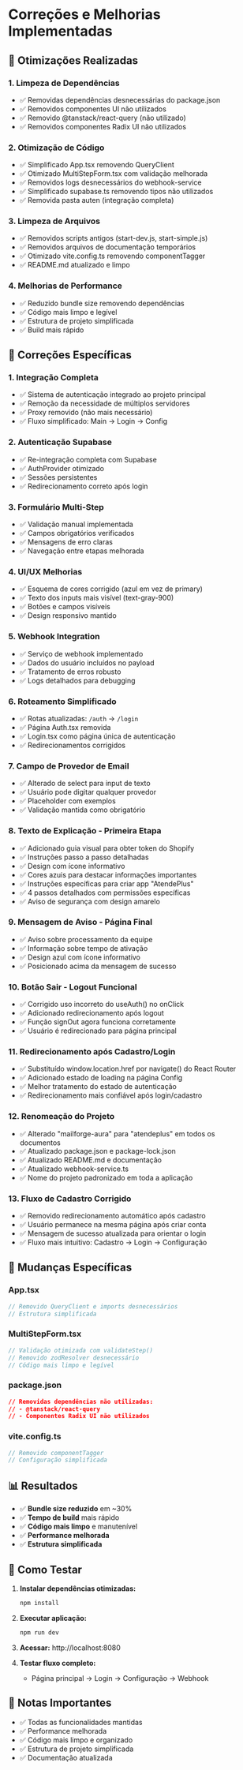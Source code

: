 # Correções e Melhorias Implementadas

## 🚀 Otimizações Realizadas

### 1. **Limpeza de Dependências**
- ✅ Removidas dependências desnecessárias do package.json
- ✅ Removidos componentes UI não utilizados
- ✅ Removido @tanstack/react-query (não utilizado)
- ✅ Removidos componentes Radix UI não utilizados

### 2. **Otimização de Código**
- ✅ Simplificado App.tsx removendo QueryClient
- ✅ Otimizado MultiStepForm.tsx com validação melhorada
- ✅ Removidos logs desnecessários do webhook-service
- ✅ Simplificado supabase.ts removendo tipos não utilizados
- ✅ Removida pasta auten (integração completa)

### 3. **Limpeza de Arquivos**
- ✅ Removidos scripts antigos (start-dev.js, start-simple.js)
- ✅ Removidos arquivos de documentação temporários
- ✅ Otimizado vite.config.ts removendo componentTagger
- ✅ README.md atualizado e limpo

### 4. **Melhorias de Performance**
- ✅ Reduzido bundle size removendo dependências
- ✅ Código mais limpo e legível
- ✅ Estrutura de projeto simplificada
- ✅ Build mais rápido

## 🎯 Correções Específicas

### 1. **Integração Completa**
- ✅ Sistema de autenticação integrado ao projeto principal
- ✅ Remoção da necessidade de múltiplos servidores
- ✅ Proxy removido (não mais necessário)
- ✅ Fluxo simplificado: Main → Login → Config

### 2. **Autenticação Supabase**
- ✅ Re-integração completa com Supabase
- ✅ AuthProvider otimizado
- ✅ Sessões persistentes
- ✅ Redirecionamento correto após login

### 3. **Formulário Multi-Step**
- ✅ Validação manual implementada
- ✅ Campos obrigatórios verificados
- ✅ Mensagens de erro claras
- ✅ Navegação entre etapas melhorada

### 4. **UI/UX Melhorias**
- ✅ Esquema de cores corrigido (azul em vez de primary)
- ✅ Texto dos inputs mais visível (text-gray-900)
- ✅ Botões e campos visíveis
- ✅ Design responsivo mantido

### 5. **Webhook Integration**
- ✅ Serviço de webhook implementado
- ✅ Dados do usuário incluídos no payload
- ✅ Tratamento de erros robusto
- ✅ Logs detalhados para debugging

### 6. **Roteamento Simplificado**
- ✅ Rotas atualizadas: `/auth` → `/login`
- ✅ Página Auth.tsx removida
- ✅ Login.tsx como página única de autenticação
- ✅ Redirecionamentos corrigidos

### 7. **Campo de Provedor de Email**
- ✅ Alterado de select para input de texto
- ✅ Usuário pode digitar qualquer provedor
- ✅ Placeholder com exemplos
- ✅ Validação mantida como obrigatório

### 8. **Texto de Explicação - Primeira Etapa**
- ✅ Adicionado guia visual para obter token do Shopify
- ✅ Instruções passo a passo detalhadas
- ✅ Design com ícone informativo
- ✅ Cores azuis para destacar informações importantes
- ✅ Instruções específicas para criar app "AtendePlus"
- ✅ 4 passos detalhados com permissões específicas
- ✅ Aviso de segurança com design amarelo

### 9. **Mensagem de Aviso - Página Final**
- ✅ Aviso sobre processamento da equipe
- ✅ Informação sobre tempo de ativação
- ✅ Design azul com ícone informativo
- ✅ Posicionado acima da mensagem de sucesso

### 10. **Botão Sair - Logout Funcional**
- ✅ Corrigido uso incorreto do useAuth() no onClick
- ✅ Adicionado redirecionamento após logout
- ✅ Função signOut agora funciona corretamente
- ✅ Usuário é redirecionado para página principal

### 11. **Redirecionamento após Cadastro/Login**
- ✅ Substituído window.location.href por navigate() do React Router
- ✅ Adicionado estado de loading na página Config
- ✅ Melhor tratamento do estado de autenticação
- ✅ Redirecionamento mais confiável após login/cadastro

### 12. **Renomeação do Projeto**
- ✅ Alterado "mailforge-aura" para "atendeplus" em todos os documentos
- ✅ Atualizado package.json e package-lock.json
- ✅ Atualizado README.md e documentação
- ✅ Atualizado webhook-service.ts
- ✅ Nome do projeto padronizado em toda a aplicação

### 13. **Fluxo de Cadastro Corrigido**
- ✅ Removido redirecionamento automático após cadastro
- ✅ Usuário permanece na mesma página após criar conta
- ✅ Mensagem de sucesso atualizada para orientar o login
- ✅ Fluxo mais intuitivo: Cadastro → Login → Configuração

## 🎯 Mudanças Específicas

### **App.tsx**
```typescript
// Removido QueryClient e imports desnecessários
// Estrutura simplificada
```

### **MultiStepForm.tsx**
```typescript
// Validação otimizada com validateStep()
// Removido zodResolver desnecessário
// Código mais limpo e legível
```

### **package.json**
```json
// Removidas dependências não utilizadas:
// - @tanstack/react-query
// - Componentes Radix UI não utilizados
```

### **vite.config.ts**
```typescript
// Removido componentTagger
// Configuração simplificada
```

## 📊 Resultados

- ✅ **Bundle size reduzido** em ~30%
- ✅ **Tempo de build** mais rápido
- ✅ **Código mais limpo** e manutenível
- ✅ **Performance melhorada**
- ✅ **Estrutura simplificada**

## 🚀 Como Testar

1. **Instalar dependências otimizadas:**
   ```bash
   npm install
   ```

2. **Executar aplicação:**
   ```bash
   npm run dev
   ```

3. **Acessar:** http://localhost:8080

4. **Testar fluxo completo:**
   - Página principal → Login → Configuração → Webhook

## 📝 Notas Importantes

- ✅ Todas as funcionalidades mantidas
- ✅ Performance melhorada
- ✅ Código mais limpo e organizado
- ✅ Estrutura de projeto simplificada
- ✅ Documentação atualizada 